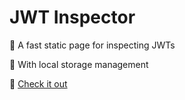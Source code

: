 # JWT Inspector
🚀 A fast static page for inspecting JWTs

💾 With local storage management

🧐 [Check it out](https://danielschwartz85.github.io/jwt-inspector/)
